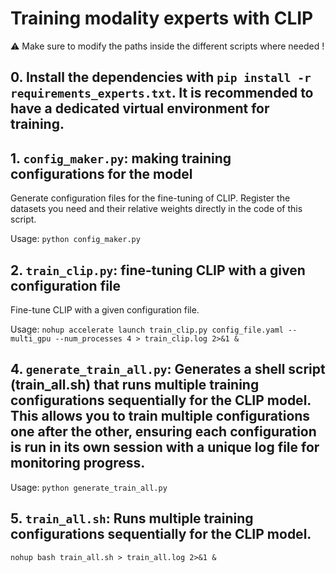 # Training modality experts with CLIP

⚠️ Make sure to modify the paths inside the different scripts where needed !

## 0. Install the dependencies with `pip install -r requirements_experts.txt`. It is recommended to have a dedicated virtual environment for training.

## 1. `config_maker.py`: making training configurations for the model

Generate configuration files for the fine-tuning of CLIP. Register the datasets you need and their relative weights directly in the code of this script.

Usage: `python config_maker.py`

## 2. `train_clip.py`: fine-tuning CLIP with a given configuration file

Fine-tune CLIP with a given configuration file.

Usage: `nohup accelerate launch train_clip.py config_file.yaml --multi_gpu --num_processes 4 > train_clip.log 2>&1 &`

## 4. `generate_train_all.py`: Generates a shell script (train_all.sh) that runs multiple training configurations sequentially for the CLIP model. This allows you to train multiple configurations one after the other, ensuring each configuration is run in its own session with a unique log file for monitoring progress.

Usage: `python generate_train_all.py`

## 5. `train_all.sh`: Runs multiple training configurations sequentially for the CLIP model.
`nohup bash train_all.sh > train_all.log 2>&1 &`


